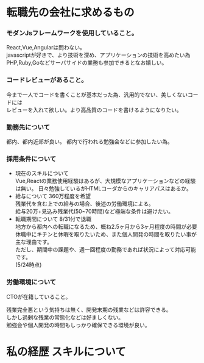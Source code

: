# 転職先の会社に求めるもの

### モダンJsフレームワークを使用していること。
React,Vue,Angularは問わない。  
javascriptが好きで、より技術を深め、アプリケーションの技術を高めたい為  
PHP,Ruby,Goなどサーバサイドの業務も参加できるとなお嬉しい。

### コードレビューがあること。
今まで一人でコードを書くことが基本だった為、汎用的でない、美しくないコードには  
レビューを入れて欲しい。より高品質のコードを書けるようになりたい。

### 勤務先について
都内、都内近郊が良い。
都内で行われる勉強会などに参加したい為。

### 採用条件について
- 現在のスキルについて  
    Vue,Reactの業務使用経験はあるが、大規模なアプリケーションなどの経験は無い。
    日々勉強しているがHTMLコーダからのキャリアパスはあるか。
- 給与について
    360万程度を希望  
    残業代を含む上での給与の場合、後述の労働環境による。  
    給与20万+見込み残業代(50~70時間)など極端な条件は避けたい。  
- 転職期間について
    8/31付で退職  
    地方から都内への転職になるため、概ね2.5ヶ月から3ヶ月程度の時間が必要  
    休職中にキチンと休暇を取りたいため、また個人開発の時間を取りたい事が主な理由です。  
    ただし、期間中の課題や、週一回程度の勤務であれば状況によって対応可能です。  
    (5/24時点)

### 労働環境について
CTOが在籍していること。

残業完全悪という気持ちは無く、開発末期の残業などは許容できる。  
しかし過剰な残業の常態化などは好ましくない。  
勉強会や個人開発の時間もしっかり確保できる環境が良い。


# 私の経歴 スキルについて